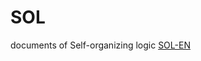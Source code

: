 # SOL
documents of Self-organizing logic
[SOL-EN](https://KeisukeShindo0.github.io/SOL/SOL-EN.pdf"SOL-EN")
